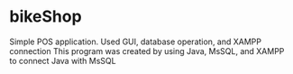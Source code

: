 # bikeShop
Simple POS application. Used GUI, database operation, and XAMPP connection
This program was created by using Java, MsSQL, and XAMPP to connect Java with MsSQL
